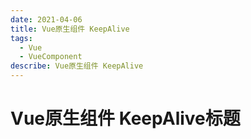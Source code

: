 ```yaml
---
date: 2021-04-06
title: Vue原生组件 KeepAlive
tags:
  - Vue
  - VueComponent
describe: Vue原生组件 KeepAlive
---
```


# Vue原生组件 KeepAlive标题